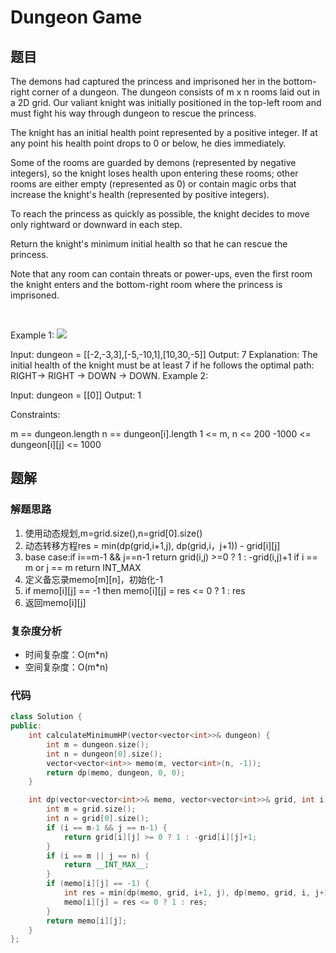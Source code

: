 # Dungeon Game
## 题目
The demons had captured the princess and imprisoned her in the bottom-right corner of a dungeon. The dungeon consists of m x n rooms laid out in a 2D grid. Our valiant knight was initially positioned in the top-left room and must fight his way through dungeon to rescue the princess.

The knight has an initial health point represented by a positive integer. If at any point his health point drops to 0 or below, he dies immediately.

Some of the rooms are guarded by demons (represented by negative integers), so the knight loses health upon entering these rooms; other rooms are either empty (represented as 0) or contain magic orbs that increase the knight's health (represented by positive integers).

To reach the princess as quickly as possible, the knight decides to move only rightward or downward in each step.

Return the knight's minimum initial health so that he can rescue the princess.

Note that any room can contain threats or power-ups, even the first room the knight enters and the bottom-right room where the princess is imprisoned.

 

Example 1:
![](https://assets.leetcode.com/uploads/2021/03/13/dungeon-grid-1.jpg)

Input: dungeon = [[-2,-3,3],[-5,-10,1],[10,30,-5]]
Output: 7
Explanation: The initial health of the knight must be at least 7 if he follows the optimal path: RIGHT-> RIGHT -> DOWN -> DOWN.
Example 2:

Input: dungeon = [[0]]
Output: 1
 

Constraints:

m == dungeon.length
n == dungeon[i].length
1 <= m, n <= 200
-1000 <= dungeon[i][j] <= 1000

## 题解
### 解题思路
1. 使用动态规划,m=grid.size(),n=grid[0].size()
2. 动态转移方程res = min(dp(grid,i+1,j), dp(grid,i，j+1)) - grid[i][j]
3. base case:if i==m-1 && j==n-1 return grid(i,j) >=0 ? 1 : -grid(i,j)+1
    if i == m or j == m return INT_MAX
4. 定义备忘录memo[m][n]，初始化-1
5. if memo[i][j] == -1 then memo[i][j] = res <= 0 ? 1 : res
6. 返回memo[i][j]

### 复杂度分析
+ 时间复杂度：O(m*n)
+ 空间复杂度：O(m*n)
### 代码

```cpp
class Solution {
public:
    int calculateMinimumHP(vector<vector<int>>& dungeon) {
        int m = dungeon.size();
        int n = dungeon[0].size();
        vector<vector<int>> memo(m, vector<int>(n, -1));
        return dp(memo, dungeon, 0, 0);
    }

    int dp(vector<vector<int>>& memo, vector<vector<int>>& grid, int i, int j) {
        int m = grid.size();
        int n = grid[0].size();
        if (i == m-1 && j == n-1) {
            return grid[i][j] >= 0 ? 1 : -grid[i][j]+1;
        }
        if (i == m || j == n) {
            return __INT_MAX__;
        }
        if (memo[i][j] == -1) {
            int res = min(dp(memo, grid, i+1, j), dp(memo, grid, i, j+1)) - grid[i][j];
            memo[i][j] = res <= 0 ? 1 : res;
        }
        return memo[i][j];
    }
};
